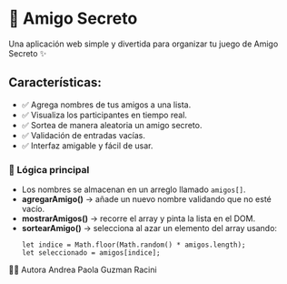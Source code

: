 <h1> 🎁 Amigo Secreto </h1>

Una aplicación web simple y divertida para organizar tu juego de Amigo Secreto ✨

<h2>Características:</h2>
<ul>
<li>✅ Agrega nombres de tus amigos a una lista.</li>
<li>✅ Visualiza los participantes en tiempo real.</li>
<li>✅ Sortea de manera aleatoria un amigo secreto.</li>
<li>✅ Validación de entradas vacías.</li>
<li>✅ Interfaz amigable y fácil de usar.</li>
</ul>

<section>
  <h3>🧠 Lógica principal</h3>
  <ul>
    <li>Los nombres se almacenan en un arreglo llamado <code>amigos[]</code>.</li>
    <li><strong>agregarAmigo()</strong> → añade un nuevo nombre validando que no esté vacío.</li>
    <li><strong>mostrarAmigos()</strong> → recorre el array y pinta la lista en el DOM.</li>
    <li><strong>sortearAmigo()</strong> → selecciona al azar un elemento del array usando:
      <pre><code>let indice = Math.floor(Math.random() * amigos.length);
let seleccionado = amigos[indice];</code></pre>
    </li>
  </ul>
</section>
👩‍💻 Autora
Andrea Paola Guzman Racini
